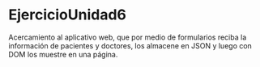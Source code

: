 # EjercicioUnidad6
Acercamiento al aplicativo web, que por medio de formularios reciba la información de pacientes y doctores, los almacene en JSON y luego con DOM los muestre en una página.
